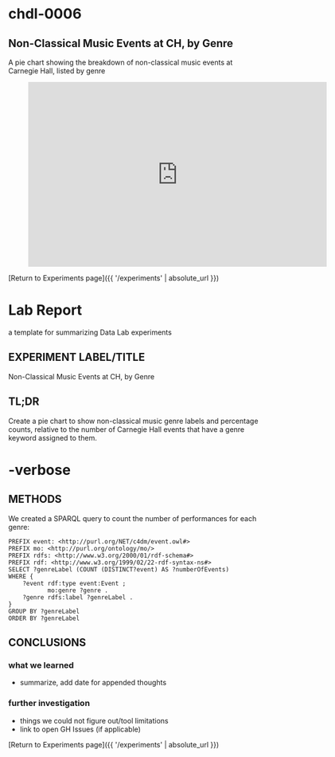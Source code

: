 # chdl-0006

## Non-Classical Music Events at CH, by Genre

A pie chart showing the breakdown of non-classical music events at Carnegie Hall, listed by genre

<figure class="chart_container">
<iframe 
width="600" height="371" seamless frameborder="0" scrolling="no" src="https://docs.google.com/spreadsheets/d/e/2PACX-1vT5gc-Sbf98tt9n53vlMMEhc4RTKaC3fgq-QDF-5X3dm12CsGHBnkAavBflTxrkgWmR_Q53uU_2Jxgr/pubchart?oid=755660071&amp;format=interactive">
</iframe>
</figure>

[Return to Experiments page]({{ '/experiments' | absolute_url }})

# Lab Report
a template for summarizing Data Lab experiments

## EXPERIMENT LABEL/TITLE
Non-Classical Music Events at CH, by Genre

## TL;DR
Create a pie chart to show non-classical music genre labels and percentage counts, relative to the number of Carnegie Hall events that have a genre keyword assigned to them.

# -verbose

## METHODS
We created a SPARQL query to count the number of performances for each genre:

```
PREFIX event: <http://purl.org/NET/c4dm/event.owl#>
PREFIX mo: <http://purl.org/ontology/mo/>
PREFIX rdfs: <http://www.w3.org/2000/01/rdf-schema#>
PREFIX rdf: <http://www.w3.org/1999/02/22-rdf-syntax-ns#>
SELECT ?genreLabel (COUNT (DISTINCT?event) AS ?numberOfEvents) 
WHERE {
    ?event rdf:type event:Event ;
           mo:genre ?genre .
    ?genre rdfs:label ?genreLabel .
}
GROUP BY ?genreLabel
ORDER BY ?genreLabel
```

## CONCLUSIONS
### what we learned
- summarize, add date for appended thoughts

### further investigation 
- things we could not figure out/tool limitations
- link to open GH Issues (if applicable)


[Return to Experiments page]({{ '/experiments' | absolute_url }})
